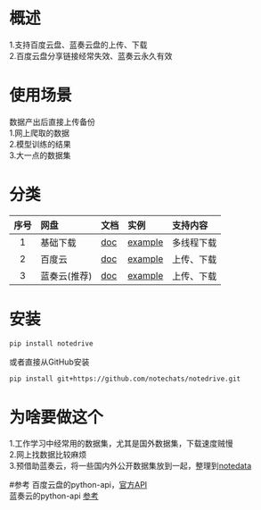 # 概述
1.支持百度云盘、蓝奏云盘的上传、下载  
2.百度云盘分享链接经常失效、蓝奏云永久有效


# 使用场景
数据产出后直接上传备份  
1.网上爬取的数据  
2.模型训练的结果  
3.大一点的数据集  


# 分类
|序号|网盘|文档|实例|支持内容|
|:--:|:--|:--|:--|:--|
|1|基础下载|[doc](./notedrive/base/README.md)|[example](./example/base_example.py)|多线程下载|
|2|百度云|[doc](./notedrive/baidu/README.md)|[example](./example/baidu_example.py)|上传、下载|
|3|蓝奏云(推荐)|[doc](./notedrive/lanzou/README.md)|[example](./example/lanzou_example.py)|上传、下载|



# 安装

```bash
pip install notedrive
```
或者直接从GitHub安装
```bash
pip install git+https://github.com/notechats/notedrive.git
```


# 为啥要做这个
1.工作学习中经常用的数据集，尤其是国外数据集，下载速度贼慢  
2.网上找数据比较麻烦  
3.预借助蓝奏云，将一些国内外公开数据集放到一起，整理到[notedata](https://github.com/notechats/notedata)


#参考
百度云盘的python-api，[官方API](https://openapi.baidu.com/wiki/index.php?title=docs/pcs/rest/file_data_apis_list)  
蓝奏云的python-api [参考](https://github.com/zaxtyson/LanZouCloud-API)

